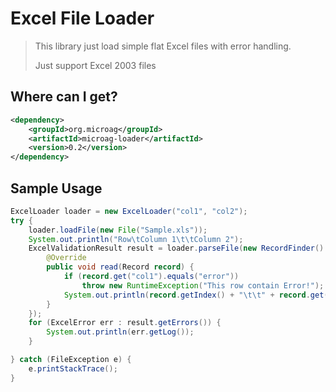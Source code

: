 # Excel File Loader
>This library just load simple flat Excel files with error handling.
>
>Just support Excel 2003 files

## Where can I get?

```xml
<dependency>
    <groupId>org.microag</groupId>
    <artifactId>microag-loader</artifactId>
    <version>0.2</version>
</dependency>
```

## Sample Usage

```java
ExcelLoader loader = new ExcelLoader("col1", "col2");
try {
    loader.loadFile(new File("Sample.xls"));
    System.out.println("Row\tColumn 1\t\tColumn 2");
    ExcelValidationResult result = loader.parseFile(new RecordFinder() {
        @Override
        public void read(Record record) {
            if (record.get("col1").equals("error"))
                throw new RuntimeException("This row contain Error!");
            System.out.println(record.getIndex() + "\t\t" + record.get("col1") + "\t\t" + record.get("col2"));
        }
    });
    for (ExcelError err : result.getErrors()) {
        System.out.println(err.getLog());
    }

} catch (FileException e) {
    e.printStackTrace();
}
```
